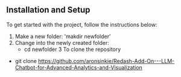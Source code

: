 
## Installation and Setup
To get started with the project, follow the instructions below:

1. Make a new folder:
    'makdir newfolder' 
2. Change into the newly created folder:
   - cd  newfolder
3 To clone the repository
  -  git clone https://github.com/aronsinkie/Redash-Add-On---LLM-Chatbot-for-Advanced-Analytics-and-Visualization
